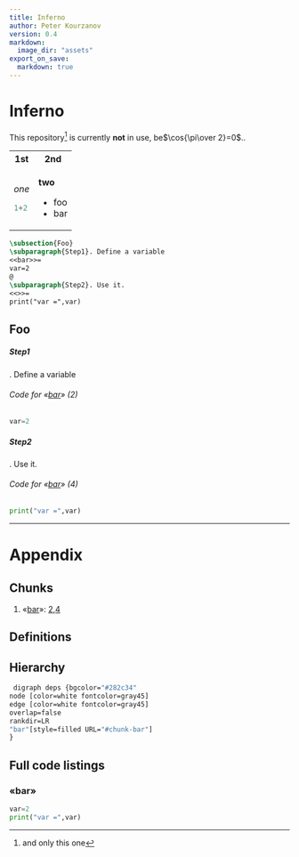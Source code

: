 ```yaml
---
title: Inferno
author: Peter Kourzanov
version: 0.4
markdown:
  image_dir: "assets"
export_on_save:
  markdown: true
---
```


# Inferno

This repository[^1] is currently **not** in use, be$\cos{\pi\over 2}=0$..
[^1]: and only this one

<table class="noborder"><tr><th>1st</th><th>2nd</th></tr>
<tr><td>

*one*
```julia
1+2
```
</td>
<td>

**two**
* foo
* bar</td>
</tr>
</table>

```latex {cmd=Noweb.bat args=["-b","-l","python"] stdin=true output=markdown hide=true run_on_save=true modify_source=true}
\subsection{Foo}
\subparagraph{Step1}. Define a variable
<<bar>>=
var=2
@
\subparagraph{Step2}. Use it.
<<>>=
print("var =",var)
```
<!-- code_chunk_output -->


## Foo


##### Step1
. Define a variable
<div id="chunk-bar-2"/>

###### Code for &laquo;[bar](#chunk-bar)&raquo; (2)

```python {cmd=true id="bar 2" }
var=2
```


##### Step2
. Use it.
<div id="chunk-bar-4"/>

###### Code for &laquo;[bar](#chunk-bar)&raquo; (4)

```python { continue="bar 2" cmd=true id="bar 4" }
print("var =",var)
```

___
# Appendix
## Chunks
1. &laquo;[bar](#chunk-bar)&raquo;: [2](#chunk-bar-2),[4](#chunk-bar-4)

## Definitions

## Hierarchy

```Dot.bat {cmd=true args=['-e','neato','-z','1'] hide=true output=html run_on_save=true}
 digraph deps {bgcolor="#282c34"
node [color=white fontcolor=gray45]
edge [color=white fontcolor=gray45]
overlap=false
rankdir=LR
"bar"[style=filled URL="#chunk-bar"]
}
```

## Full code listings

<div id="chunk-bar"/>

### &laquo;bar&raquo;
```python {cmd=true stdin=false run_on_save=false id='bar'}
var=2
print("var =",var)
```


<!-- /code_chunk_output -->
